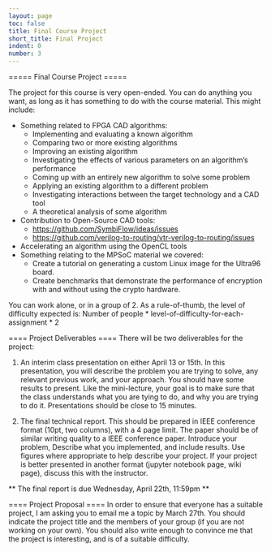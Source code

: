 ```yaml
---
layout: page
toc: false
title: Final Course Project
short_title: Final Project
indent: 0
number: 3
---
```


===== Final Course Project =====


The project for this course is very open-ended. You can do anything you want, as long as it has something
to do with the course material. This might include:

  - Something related to FPGA CAD algorithms:
    * Implementing and evaluating a known algorithm
    * Comparing two or more existing algorithms
    * Improving an existing algorithm
    * Investigating the effects of various parameters on an algorithm’s performance
    * Coming up with an entirely new algorithm to solve some problem
    * Applying an existing algorithm to a different problem
    * Investigating interactions between the target technology and a CAD tool
    * A theoretical analysis of some algorithm
  - Contribution to Open-Source CAD tools:
    * https://github.com/SymbiFlow/ideas/issues
    * https://github.com/verilog-to-routing/vtr-verilog-to-routing/issues
  - Accelerating an algorithm using the OpenCL tools
  - Something relating to the MPSoC material we covered:
    * Create a tutorial on generating a custom Linux image for the Ultra96 board.
    * Create benchmarks that demonstrate the performance of encryption with and without using the crypto hardware.


You can work alone, or in a group of 2.  As a rule-of-thumb, the level of difficulty
expected is: Number of people * level-of-difficulty-for-each-assignment * 2

==== Project Deliverables ====
There will be two deliverables for the project:

1. An interim class presentation on either April 13 or 15th. In this presentation, you will describe
the problem you are trying to solve, any relevant previous work, and your approach.  You should have some results to present.  Like the mini-lecture, your goal is to make sure that the class understands what you are tying to do, and why you are trying to do it.  Presentations should be close to 15 minutes.

2. The final technical report.  This should be prepared in IEEE conference format (10pt, two columns), with a 4 page limit.  The paper should be of similar writing quality to a IEEE conference paper.  Introduce your problem, Describe what you implemented, and include results.  Use figures where appropriate to help describe your project.  If your project is better presented in another format (jupyter notebook page, wiki page), discuss this with the instructor.


** The final report is due Wednesday, April 22th, 11:59pm **

==== Project Proposal ====
In order to ensure that everyone has a suitable project, I am asking you to email me a topic by March 27th. You should indicate the project title and the members of your group (if you are not working on your own). You should also write enough to convince me that the project is interesting, and is of a suitable difficulty. 


